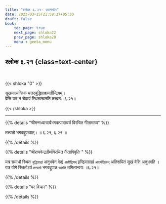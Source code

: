 ```yaml
---
title: "श्लोक ६.२१- ध्यानयोग"
date: 2023-03-15T21:59:27+05:30
draft: false
book:
    toc_page: true
    next_page: shloka22
    prev_page: shloka20
    menu : geeta_menu
---
```




## श्लोक ६.२१ {class=text-center}

<br/>

{{< shloka  "0"  >}}

सुखमात्यन्तिकं यत्तद्बुद्धिग्राह्यमतीन्द्रियम्।  
वेत्ति यत्र न चैवायं स्थितश्चलति तत्त्वतः॥६.२१॥

{{< /shloka >}}

---


{{% details "श्रीमन्मध्वाचार्यभगवत्पादाचर्य विरचित  गीताभाष्य" %}}

तत्त्वतो भगवद्रूपत्वात्। ॥ ६.२१, ६.२१ ॥

{{% /details %}}



{{% details "श्रीराघवेन्द्रतीर्थविरचित गीताविवृतिः " %}}

यत्र समाधौ स्थितः `बुद्धिग्राह्यं` अनुभवेन वेद्यं `अतींद्रियम्`  इन्द्रियाग्राह्यं
`आत्यंतिकम्` अतिशयितं सुखं वेत्ति अनुभवति । यत्र योगे स्थितोऽयं
`तत्त्वतो` भगवद्रूपान्न `चलति` तमित्यन्वयः ॥६.२१॥


{{% /details %}}



{{% details "पद विचार" %}}


{{% /details %}}
